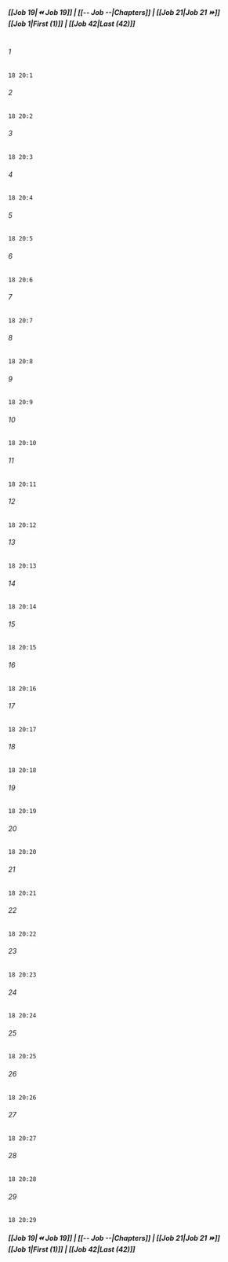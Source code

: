 
##### **[[Job 19|⏪ Job 19]] | [[-- Job --|Chapters]] | [[Job 21|Job 21 ⏩]]**<br>**[[Job 1|First (1)]] | [[Job 42|Last (42)]]**<br><br>

###### 1
``` verse
18 20:1
```
###### 2
``` verse
18 20:2
```
###### 3
``` verse
18 20:3
```
###### 4
``` verse
18 20:4
```
###### 5
``` verse
18 20:5
```
###### 6
``` verse
18 20:6
```
###### 7
``` verse
18 20:7
```
###### 8
``` verse
18 20:8
```
###### 9
``` verse
18 20:9
```
###### 10
``` verse
18 20:10
```
###### 11
``` verse
18 20:11
```
###### 12
``` verse
18 20:12
```
###### 13
``` verse
18 20:13
```
###### 14
``` verse
18 20:14
```
###### 15
``` verse
18 20:15
```
###### 16
``` verse
18 20:16
```
###### 17
``` verse
18 20:17
```
###### 18
``` verse
18 20:18
```
###### 19
``` verse
18 20:19
```
###### 20
``` verse
18 20:20
```
###### 21
``` verse
18 20:21
```
###### 22
``` verse
18 20:22
```
###### 23
``` verse
18 20:23
```
###### 24
``` verse
18 20:24
```
###### 25
``` verse
18 20:25
```
###### 26
``` verse
18 20:26
```
###### 27
``` verse
18 20:27
```
###### 28
``` verse
18 20:28
```
###### 29
``` verse
18 20:29
```

##### **[[Job 19|⏪ Job 19]] | [[-- Job --|Chapters]] | [[Job 21|Job 21 ⏩]]**<br>**[[Job 1|First (1)]] | [[Job 42|Last (42)]]**
